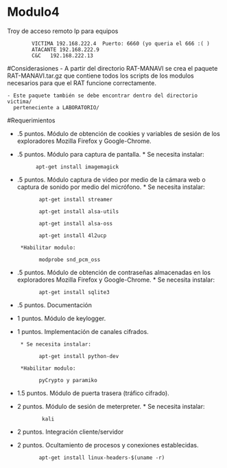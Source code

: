 # Modulo4
Troy de acceso remoto
      Ip para equipos
            
            VICTIMA 192.168.222.4  Puerto: 6660 (yo queria el 666 :( )
            ATACANTE 192.168.222.9
            C&C   192.168.222.13

#Considerasiones
	- A partir del directorio RAT-MANAVI se crea el paquete RAT-MANAVI.tar.gz 
	  que contiene todos los scripts de los modulos necesarios para que el 
          RAT funcione correctamente.

	- Este paquete también se debe encontrar dentro del directorio victima/ 
	  perteneciente a LABORATORIO/

#Requerimientos
- .5 puntos. Módulo de obtención de cookies y variables de sesión de los exploradores Mozilla
Firefox y Google-Chrome.

- .5 puntos. Módulo para captura de pantalla.
       * Se necesita instalar:
                
            apt-get install imagemagick


- .5 puntos. Módulo captura de video por medio de la cámara web o captura de sonido por
medio del micrófono.
       * Se necesita instalar:
            
             apt-get install streamer

             apt-get install alsa-utils
             
             apt-get install alsa-oss
             
             apt-get install 4l2ucp
             
       *Habilitar modulo:
       
             modprobe snd_pcm_oss


- .5 puntos. Módulo de obtención de contraseñas almacenadas en los exploradores Mozilla Firefox y Google-Chrome.
       * Se necesita instalar:
            
             apt-get install sqlite3


- .5 puntos. Documentación

- 1 puntos. Módulo de keylogger.

- 1 puntos. Implementación de canales cifrados.

       * Se necesita instalar:
            
             apt-get install python-dev 
             
       *Habilitar modulo:
       
             pyCrypto y paramiko

- 1.5 puntos. Módulo de puerta trasera (tráfico cifrado).

- 2 puntos. Módulo de sesión de meterpreter.
       * Se necesita instalar:
                
              kali 



- 2 puntos. Integración cliente/servidor

- 2 puntos. Ocultamiento de procesos y conexiones establecidas.

             apt-get install linux-headers-$(uname -r)

